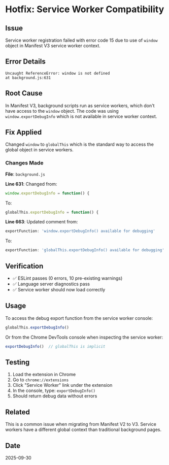# Hotfix: Service Worker Compatibility

## Issue
Service worker registration failed with error code 15 due to use of `window` object in Manifest V3 service worker context.

## Error Details
```
Uncaught ReferenceError: window is not defined
at background.js:631
```

## Root Cause
In Manifest V3, background scripts run as service workers, which don't have access to the `window` object. The code was using `window.exportDebugInfo` which is not available in service worker context.

## Fix Applied
Changed `window` to `globalThis` which is the standard way to access the global object in service workers.

### Changes Made

**File**: `background.js`

**Line 631**: Changed from:
```javascript
window.exportDebugInfo = function() {
```

To:
```javascript
globalThis.exportDebugInfo = function() {
```

**Line 663**: Updated comment from:
```javascript
exportFunction: 'window.exportDebugInfo() available for debugging'
```

To:
```javascript
exportFunction: 'globalThis.exportDebugInfo() available for debugging'
```

## Verification
- ✅ ESLint passes (0 errors, 10 pre-existing warnings)
- ✅ Language server diagnostics pass
- ✅ Service worker should now load correctly

## Usage
To access the debug export function from the service worker console:
```javascript
globalThis.exportDebugInfo()
```

Or from the Chrome DevTools console when inspecting the service worker:
```javascript
exportDebugInfo()  // globalThis is implicit
```

## Testing
1. Load the extension in Chrome
2. Go to `chrome://extensions`
3. Click "Service Worker" link under the extension
4. In the console, type: `exportDebugInfo()`
5. Should return debug data without errors

## Related
This is a common issue when migrating from Manifest V2 to V3. Service workers have a different global context than traditional background pages.

## Date
2025-09-30

